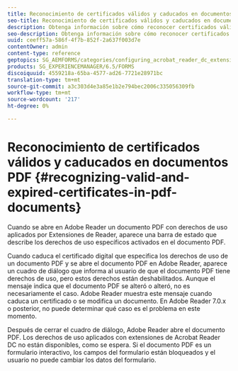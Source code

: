 ```yaml
---
title: Reconocimiento de certificados válidos y caducados en documentos PDF
seo-title: Reconocimiento de certificados válidos y caducados en documentos PDF
description: Obtenga información sobre cómo reconocer certificados válidos y caducados en documentos PDF.
seo-description: Obtenga información sobre cómo reconocer certificados válidos y caducados en documentos PDF.
uuid: ceeff57a-586f-4f7b-852f-2a637f003d7e
contentOwner: admin
content-type: reference
geptopics: SG_AEMFORMS/categories/configuring_acrobat_reader_dc_extensions
products: SG_EXPERIENCEMANAGER/6.5/FORMS
discoiquuid: 4559218a-65ba-4577-ad26-7721e28971bc
translation-type: tm+mt
source-git-commit: a3c303d4e3a85e1b2e794bec2006c335056309fb
workflow-type: tm+mt
source-wordcount: '217'
ht-degree: 0%

---
```



# Reconocimiento de certificados válidos y caducados en documentos PDF {#recognizing-valid-and-expired-certificates-in-pdf-documents}

Cuando se abre en Adobe Reader un documento PDF con derechos de uso aplicados por Extensiones de Reader, aparece una barra de estado que describe los derechos de uso específicos activados en el documento PDF.

Cuando caduca el certificado digital que especifica los derechos de uso de un documento PDF y se abre el documento PDF en Adobe Reader, aparece un cuadro de diálogo que informa al usuario de que el documento PDF tiene derechos de uso, pero estos derechos están deshabilitados. Aunque el mensaje indica que el documento PDF se alteró o alteró, no es necesariamente el caso. Adobe Reader muestra este mensaje cuando caduca un certificado o se modifica un documento. En Adobe Reader 7.0.x o posterior, no puede determinar qué caso es el problema en este momento.

Después de cerrar el cuadro de diálogo, Adobe Reader abre el documento PDF. Los derechos de uso aplicados con extensiones de Acrobat Reader DC no están disponibles, como se espera. Si el documento PDF es un formulario interactivo, los campos del formulario están bloqueados y el usuario no puede cambiar los datos del formulario.
